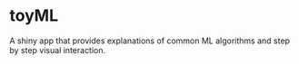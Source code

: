 # toyML

A shiny app that provides explanations of common ML algorithms and step by step visual interaction.
